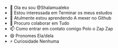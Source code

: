 - 👋 Ola eu sou @Shalamualeko
- 👀 Estou interessada em Terminar os meus estudos 
- 🌱 Atulmente estou aprendendo A mexer no Github
- 💞️ Procuro colaborar em Tudo 
- 📫 Como entrar em contato comigo Polo o Zap Zap
- 😄 Pronomes Ela/dela
- ⚡ Curiosidade Nenhuma

<!---
Shalamualeko/Shalamualeko is a ✨ special ✨ repository because its `README.md` (this file) appears on your GitHub profile.
You can click the Preview link to take a look at your changes.
--->
